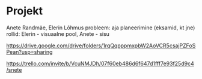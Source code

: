 # Projekt
Anete Randmäe, Elerin Lõhmus
probleem: aja planeerimine (eksamid, kt jne)
rollid: Elerin - visuaalne pool, Anete - sisu

https://drive.google.com/drive/folders/1rqQqpppmxpbW2AoVCR5csajPZFoSPean?usp=sharing

https://trello.com/invite/b/VcuNMJDh/07f60eb486d6f647d1fff7e93f25d9c4/snete
